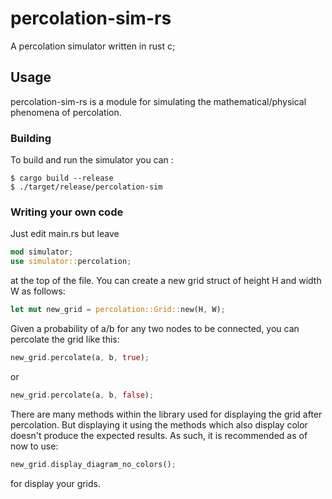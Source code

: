 # percolation-sim-rs
A percolation simulator written in rust c;

## Usage
percolation-sim-rs is a module for simulating the mathematical/physical phenomena of percolation.

### Building 
To build and run the simulator you can :
```
$ cargo build --release
$ ./target/release/percolation-sim
```
### Writing your own code
Just edit main.rs but leave 
```rs
mod simulator;
use simulator::percolation;
```
at the top of the file.
You can create a new grid struct of height H and width W as follows:
```rs
let mut new_grid = percolation::Grid::new(H, W);
```
Given a probability of a/b for any two nodes to be connected, you can percolate the grid like this:
```rs
new_grid.percolate(a, b, true);
```
or
```rs
new_grid.percolate(a, b, false);
```
There are many methods within the library used for displaying the grid after percolation. But displaying it using the methods which also display color doesn't produce the expected results. As such, it is recommended as of now to use:
```rs
new_grid.display_diagram_no_colors();
```
for display your grids.
